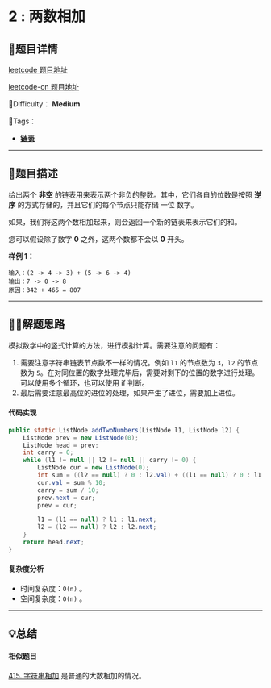 # 2 : 两数相加

## 📌题目详情

[leetcode 题目地址](https://leetcode.com/problems/add-two-numbers/)

[leetcode-cn 题目地址](https://leetcode-cn.com/problems/add-two-numbers/)

📗Difficulty： **Medium** 

🎯Tags：

+ **[链表](https://leetcode-cn.com/tag/linked-list/)**

---

## 📃题目描述

给出两个 **非空** 的链表用来表示两个非负的整数。其中，它们各自的位数是按照 **逆序** 的方式存储的，并且它们的每个节点只能存储 一位 数字。

如果，我们将这两个数相加起来，则会返回一个新的链表来表示它们的和。

您可以假设除了数字 **0** 之外，这两个数都不会以 **0** 开头。



**样例 1：**

```
输入：(2 -> 4 -> 3) + (5 -> 6 -> 4)
输出：7 -> 0 -> 8
原因：342 + 465 = 807
```



****

## 🏹🎯解题思路

模拟数学中的竖式计算的方法，进行模拟计算。需要注意的问题有：

1. 需要注意字符串链表节点数不一样的情况。例如 `l1` 的节点数为 `3`，`l2` 的节点数为 `5`。在对同位置的数字处理完毕后，需要对剩下的位置的数字进行处理。可以使用多个循环，也可以使用 if 判断。
2. 最后需要注意最高位的进位的处理，如果产生了进位，需要加上进位。



#### 代码实现

```java
public static ListNode addTwoNumbers(ListNode l1, ListNode l2) {
    ListNode prev = new ListNode(0);
    ListNode head = prev;
    int carry = 0;
    while (l1 != null || l2 != null || carry != 0) {
        ListNode cur = new ListNode(0);
        int sum = ((l2 == null) ? 0 : l2.val) + ((l1 == null) ? 0 : l1.val) + carry;
        cur.val = sum % 10;
        carry = sum / 10;
        prev.next = cur;
        prev = cur;

        l1 = (l1 == null) ? l1 : l1.next;
        l2 = (l2 == null) ? l2 : l2.next;
    }
    return head.next;
}
```



#### 复杂度分析

+ 时间复杂度：`O(n)` 。
+ 空间复杂度：`O(n)` 。



---

## 💡总结

#### 相似题目

[415. 字符串相加](https://leetcode-cn.com/problems/add-strings/) 是普通的大数相加的情况。

